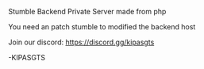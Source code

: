 Stumble Backend Private Server made from php

You need an patch stumble to modified the backend host

Join our discord: https://discord.gg/kipasgts

-KIPASGTS
